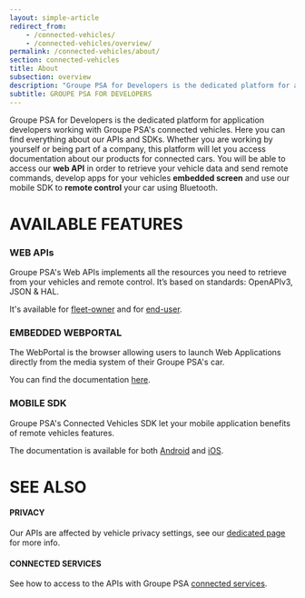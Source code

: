 ```yaml
---
layout: simple-article
redirect_from:
    - /connected-vehicles/
    - /connected-vehicles/overview/
permalink: /connected-vehicles/about/
section: connected-vehicles
title: About
subsection: overview
description: "Groupe PSA for Developers is the dedicated platform for application developers working with Groupe PSA's connected vehicles."
subtitle: GROUPE PSA FOR DEVELOPERS
---
```


Groupe PSA for Developers is the dedicated platform for application developers working with Groupe PSA's connected vehicles. Here you can find everything about our APIs and SDKs. Whether you are working by yourself or being part of a company, this platform will let you access documentation about our products for connected cars.
You will be able to access our **web API** in order to retrieve your vehicle data and send remote commands, develop apps for your vehicles **embedded screen** and use our mobile SDK to **remote control** your car using Bluetooth.

# AVAILABLE FEATURES

### WEB APIs

Groupe PSA's Web APIs implements all the resources you need to retrieve from your vehicles and remote control. It’s based on standards: OpenAPIv3, JSON & HAL.

It's available for [fleet-owner]({{site.baseurl}}/webapi/b2b/overview/about/) and for [end-user]({{site.baseurl}}/webapi/b2c/overview/about/).

### EMBEDDED WEBPORTAL

The WebPortal is the browser allowing users to launch Web Applications directly from the media system of their Groupe PSA's car. 

You can find the documentation [here]({{site.baseurl}}/webportal/).

### MOBILE SDK

Groupe PSA's Connected Vehicles SDK let your mobile application benefits of remote vehicles features. 

The documentation is available for both [Android]({{site.baseurl}}/mobile-sdk/android/) and [iOS]({{site.baseurl}}/mobile-sdk/ios/).

# SEE ALSO

#### PRIVACY
Our APIs are affected by vehicle privacy settings, see our [dedicated page]({{site.baseurl}}/connected-vehicles/privacy/#article) for more info.

#### CONNECTED SERVICES

See how to access to the APIs with Groupe PSA [connected services]({{site.baseurl}}/connected-vehicles/connected-services).